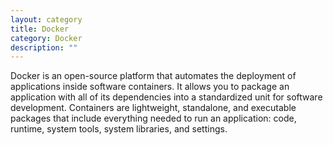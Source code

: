 ```yaml
---
layout: category
title: Docker
category: Docker
description: ""
---
```


Docker is an open-source platform that automates the deployment of applications inside software containers. It allows you to package an application with all of its dependencies into a standardized unit for software development. Containers are lightweight, standalone, and executable packages that include everything needed to run an application: code, runtime, system tools, system libraries, and settings.